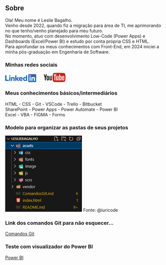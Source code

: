 ﻿<h2>Sobre</h2>
Ola! Meu nome é Leslie Bagalho.<br>
Venho desde 2022, quando fiz a migração para área de TI, me aprimorando no que tenho/venho planejado para meu futuro.<br>
No momento, atuo com desenvolvimento Low-Code (Power Apps) e Dashboards (Excel/Power BI) e estudo por conta própria CSS e HTML.<br>
Para aprofundar os meus conhecimentos com Front-End, em 2024 iniciei a minha pós-graduação em Engenharia de Software.<br>

<h3>Minhas redes sociais</h3>
<div>
    <a href="https://www.linkedin.com/in/lesliebagalho/" target="_blank"><img src="assets/image/linkedin.png" style="width: 100px;" alt=""></a>
    &nbsp;&nbsp;&nbsp;&nbsp;
    <a href="https://youtube.com/@l2bsolucoes" target="_blank"><img src="assets/image/youtube.png" style="width: 70px;" alt=""></a>
</div>

<h3>Meus conhecimentos básicos/intermediários</h3>
HTML - CSS - Git - VSCode - Trello - Bitbucket<br>
SharePoint - Power Apps - Power Automate - Power BI<br>
Excel - VBA - FIGMA - Forms

<h3>Modelo para organizar as pastas de seus projetos</h3>
<img src="assets/image/orgnizar-pastas-dev.png" alt="">
Fonte: @iuricode

<h3>Link dos comandos Git para não esquecer...</h3>
<div>
    <a href="/ComandosGit.md">Comandos Git</a>
</div>

<h3>Teste com visualizador do Power BI</h3>
<div>
    <a href="https://app.powerbi.com/links/DDnCVWnSqt?ctid=3a5c6865-c6f9-49b8-b4d2-030d4c528a29&pbi_source=linkShare">Power BI</a>
</div>
